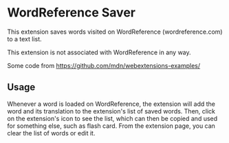 # WordReference Saver

This extension saves words visited on WordReference (wordreference.com) to a text list.

This extension is not associated with WordReference in any way.

Some code from https://github.com/mdn/webextensions-examples/

## Usage

Whenever a word is loaded on WordReference, the extension will add the word and its translation to the extension's list of saved words. Then, click on the extension's icon to see the list, which can then be copied and used for something else, such as flash card. From the extension page, you can clear the list of words or edit it.
